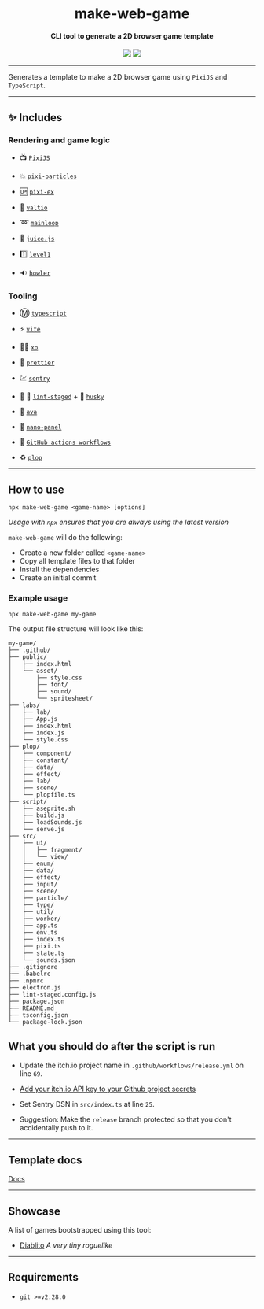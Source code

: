<h1 align="center" >
  make-web-game
</h1>
<h4 align="center">
  CLI tool to generate a 2D browser game template
</h4>
<div align="center">
  <img src="https://badgen.net/npm/v/make-web-game?icon=npm" />
  <!-- <img src="https://badgen.net/npm/dw/make-web-game?icon=npm" /> -->
  <img src="https://badgen.net/github/last-commit/sajmoni/make-web-game?icon=github" />
</div>

---

Generates a template to make a 2D browser game using `PixiJS` and `TypeScript`.

---

## :sparkles: Includes

### Rendering and game logic

- :tv: [`PixiJS`](https://github.com/pixijs/pixi.js)

- :boom: [`pixi-particles`](https://github.com/pixijs/pixi-particles)

- :up: [`pixi-ex`](https://github.com/sajmoni/pixi-ex)

- :pill: [`valtio`](https://github.com/pmndrs/valtio)

- :loop: [`mainloop`](https://github.com/IceCreamYou/MainLoop.js)

- :tropical_drink: [`juice.js`](https://github.com/rymdkraftverk/juice.js)

- :one: [`level1`](https://github.com/rymdkraftverk/level1)

- :sound: [`howler`](https://github.com/goldfire/howler.js/)

### Tooling

- :m: [`typescript`](https://github.com/microsoft/TypeScript)

- :zap: [`vite`](https://github.com/vitejs/vite)

- :policeman: [`xo`](https://github.com/xojs/xo)

- :nail_care: [`prettier`](https://github.com/prettier/prettier)

- :chart: [`sentry`](https://sentry.io/)

- :no_entry_sign: :poop: [`lint-staged`](https://github.com/okonet/lint-staged) + :dog: [`husky`](https://github.com/typicode/husky)

- :straight_ruler: [`ava`](https://github.com/avajs/ava)

- :eyes: [`nano-panel`](https://github.com/sajmoni/nano-panel)

- :red_circle: [`GitHub actions workflows`](https://github.com/features/actions)

- :recycle: [`plop`](https://github.com/plopjs/plop)

---

## How to use

```shell
npx make-web-game <game-name> [options]
```

_Usage with `npx` ensures that you are always using the latest version_

`make-web-game` will do the following:

- Create a new folder called `<game-name>`
- Copy all template files to that folder
- Install the dependencies
- Create an initial commit

### Example usage

```
npx make-web-game my-game
```

The output file structure will look like this:

```
my-game/
├── .github/
├── public/
│   ├── index.html
│   └── asset/
│       ├── style.css
│       ├── font/
│       ├── sound/
│       └── spritesheet/
├── labs/
│   ├── lab/
│   ├── App.js
│   ├── index.html
│   ├── index.js
│   └── style.css
├── plop/
│   ├── component/
│   ├── constant/
│   ├── data/
│   ├── effect/
│   ├── lab/
│   ├── scene/
│   └── plopfile.ts
├── script/
│   ├── aseprite.sh
│   ├── build.js
│   ├── loadSounds.js
│   └── serve.js
├── src/
│   ├── ui/
│   │   ├── fragment/
│   │   └── view/
│   ├── enum/
│   ├── data/
│   ├── effect/
│   ├── input/
│   ├── scene/
│   ├── particle/
│   ├── type/
│   ├── util/
│   ├── worker/
│   ├── app.ts
│   ├── env.ts
│   ├── index.ts
│   ├── pixi.ts
│   ├── state.ts
│   └── sounds.json
├── .gitignore
├── .babelrc
├── .npmrc
├── electron.js
├── lint-staged.config.js
├── package.json
├── README.md
├── tsconfig.json
└── package-lock.json
```

## What you should do after the script is run

- Update the itch.io project name in `.github/workflows/release.yml` on line `69`.

- [Add your itch.io API key to your Github project secrets](https://itch.io/docs/butler/login.html)

- Set Sentry DSN in `src/index.ts` at line `25`.

- Suggestion: Make the `release` branch protected so that you don't accidentally push to it.

---

## Template docs

[Docs](template/folder/README.md)

---

## Showcase

A list of games bootstrapped using this tool:

- [Diablito](https://rymdkraftverk.itch.io/diablito) _A very tiny roguelike_

---

## Requirements

- `git >=v2.28.0`
